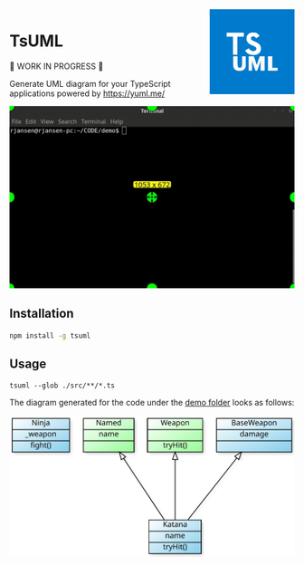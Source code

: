 <img src="/assets/logo.png" width="150" align="right" />

# TsUML

:construction: WORK IN PROGRESS :construction:

Generate UML diagram for your TypeScript applications powered by https://yuml.me/

![](/assets/cli-preview.gif)

## Installation

```sh
npm install -g tsuml
```

## Usage

```
tsuml --glob ./src/**/*.ts
```

The diagram generated for the code under the [demo folder](https://github.com/remojansen/TsUML/tree/master/src/demo) looks as follows:

![](/assets/uml_diagram.svg)
